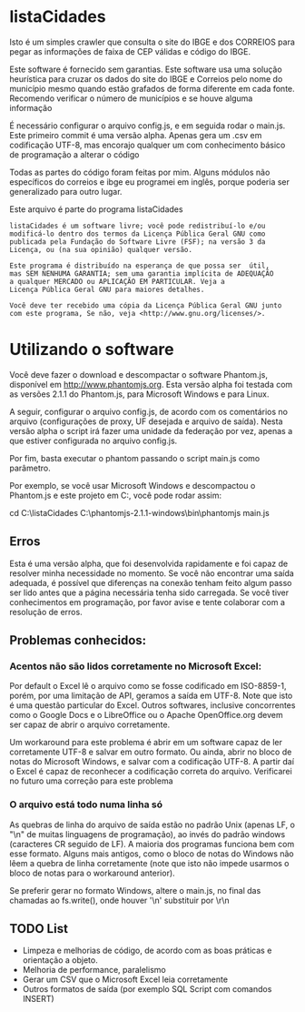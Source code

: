 # listaCidades

Isto é um simples crawler que consulta o site do IBGE e dos CORREIOS
para pegar as informações de faixa de CEP válidas e código do IBGE.

Este software é fornecido sem garantias. Este software usa uma solução heurística para cruzar os dados do site do IBGE e Correios pelo nome do município
mesmo quando estão grafados de forma diferente em cada fonte. Recomendo verificar o número de municípios e se houve alguma informação 

É necessário configurar o arquivo config.js, e em seguida rodar o main.js.
Este primeiro commit é uma versão alpha. Apenas gera um .csv em codificação UTF-8, mas encorajo qualquer um com conhecimento básico de programação
a alterar o código

Todas as partes do código foram feitas por mim. Alguns módulos não específicos do correios e ibge eu programei em inglês,
porque poderia ser generalizado para outro lugar.

Este arquivo é parte do programa listaCidades

    listaCidades é um software livre; você pode redistribuí-lo e/ou 
    modificá-lo dentro dos termos da Licença Pública Geral GNU como 
    publicada pela Fundação do Software Livre (FSF); na versão 3 da 
    Licença, ou (na sua opinião) qualquer versão.

    Este programa é distribuído na esperança de que possa ser  útil, 
    mas SEM NENHUMA GARANTIA; sem uma garantia implícita de ADEQUAÇÃO
    a qualquer MERCADO ou APLICAÇÃO EM PARTICULAR. Veja a
    Licença Pública Geral GNU para maiores detalhes.

    Você deve ter recebido uma cópia da Licença Pública Geral GNU junto
    com este programa, Se não, veja <http://www.gnu.org/licenses/>.

# Utilizando o software

Você deve fazer o download e descompactar o software Phantom.js, disponível em <http://www.phantomjs.org>. Esta versão alpha foi testada com as versões
2.1.1 do Phantom.js, para Microsoft Windows e para Linux.

A seguir, configurar o arquivo config.js, de acordo com os comentários no arquivo (configurações de proxy, UF desejada e arquivo de saída).
Nesta versão alpha o script irá fazer uma unidade da federação por vez,
apenas a que estiver configurada no arquivo config.js.

Por fim, basta executar o phantom passando o script main.js como parâmetro.

Por exemplo, se você usar Microsoft Windows e descompactou o Phantom.js e este projeto em C:\, você pode rodar assim:

cd C:\listaCidades
C:\phantomjs-2.1.1-windows\bin\phantomjs main.js

## Erros

Esta é uma versão alpha, que foi desenvolvida rapidamente e foi capaz de resolver minha necessidade no momento.
Se você não encontrar uma saída adequada, é possível que diferenças na conexão tenham feito algum passo ser lido
antes que a página necessária tenha sido carregada. Se você tiver conhecimentos em programação, por favor avise e tente colaborar com a resolução de erros.


## Problemas conhecidos:

### Acentos não são lidos corretamente no Microsoft Excel:
Por default o Excel lê o arquivo como se fosse codificado em ISO-8859-1, porém, por uma limitação de API, geramos a saída em UTF-8.
Note que isto é uma questão particular do Excel.
Outros softwares, inclusive concorrentes como o Google Docs e o LibreOffice ou o Apache OpenOffice.org devem ser capaz de
abrir o arquivo corretamente.

Um workaround para este problema é abrir em um software capaz de ler corretamente UTF-8 e salvar em outro formato. Ou ainda, abrir no bloco de notas
do Microsoft Windows, e salvar com a codificação UTF-8. A partir daí o Excel é capaz de reconhecer a codificação correta do arquivo. Verificarei no futuro
uma correção para este problema

### O arquivo está todo numa linha só
As quebras de linha do arquivo de saída estão no padrão Unix (apenas LF, o "\n" de muitas linguagens de programação), ao invés do padrão windows
(caracteres CR seguido de LF). A maioria dos programas funciona bem com esse formato. Alguns mais antigos, como o bloco de notas do Windows não lêem a
quebra de linha corretamente (note que isto não impede usarmos o bloco de notas para o workaround anterior).

Se preferir gerar no formato Windows, altere o main.js, no final das chamadas ao fs.write(), onde houver '\n' substituir por \r\n


## TODO List
- Limpeza e melhorias de código, de acordo com as boas práticas e orientação a objeto.
- Melhoria de performance, paralelismo
- Gerar um CSV que o Microsoft Excel leia corretamente
- Outros formatos de saída (por exemplo SQL Script com comandos INSERT)